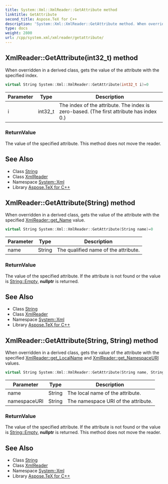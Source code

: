 ```yaml
---
title: System::Xml::XmlReader::GetAttribute method
linktitle: GetAttribute
second_title: Aspose.TeX for C++
description: 'System::Xml::XmlReader::GetAttribute method. When overridden in a derived class, gets the value of the attribute with the specified index in C++.'
type: docs
weight: 2800
url: /cpp/system.xml/xmlreader/getattribute/
---
```

## XmlReader::GetAttribute(int32_t) method


When overridden in a derived class, gets the value of the attribute with the specified index.

```cpp
virtual String System::Xml::XmlReader::GetAttribute(int32_t i)=0
```


| Parameter | Type | Description |
| --- | --- | --- |
| i | int32_t | The index of the attribute. The index is zero-based. (The first attribute has index 0.) |

### ReturnValue

The value of the specified attribute. This method does not move the reader.

## See Also

* Class [String](../../../system/string/)
* Class [XmlReader](../)
* Namespace [System::Xml](../../)
* Library [Aspose.TeX for C++](../../../)
## XmlReader::GetAttribute(String) method


When overridden in a derived class, gets the value of the attribute with the specified [XmlReader::get_Name](../get_name/) value.

```cpp
virtual String System::Xml::XmlReader::GetAttribute(String name)=0
```


| Parameter | Type | Description |
| --- | --- | --- |
| name | String | The qualified name of the attribute. |

### ReturnValue

The value of the specified attribute. If the attribute is not found or the value is [String::Empty](../../../system/string/empty/), **nullptr** is returned.

## See Also

* Class [String](../../../system/string/)
* Class [XmlReader](../)
* Namespace [System::Xml](../../)
* Library [Aspose.TeX for C++](../../../)
## XmlReader::GetAttribute(String, String) method


When overridden in a derived class, gets the value of the attribute with the specified [XmlReader::get_LocalName](../get_localname/) and [XmlReader::get_NamespaceURI](../get_namespaceuri/) values.

```cpp
virtual String System::Xml::XmlReader::GetAttribute(String name, String namespaceURI)=0
```


| Parameter | Type | Description |
| --- | --- | --- |
| name | String | The local name of the attribute. |
| namespaceURI | String | The namespace URI of the attribute. |

### ReturnValue

The value of the specified attribute. If the attribute is not found or the value is [String::Empty](../../../system/string/empty/), **nullptr** is returned. This method does not move the reader.

## See Also

* Class [String](../../../system/string/)
* Class [XmlReader](../)
* Namespace [System::Xml](../../)
* Library [Aspose.TeX for C++](../../../)
